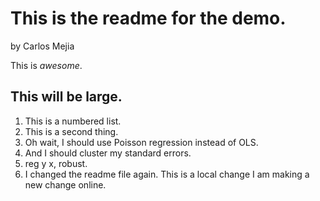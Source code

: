 This is the readme for the demo.
=================================

by Carlos Mejia

This is *awesome*.

## This will be large.

1. This is a numbered list.
2. This is a second thing.
3. Oh wait, I should use Poisson regression instead of OLS.
4. And I should cluster my standard errors.
5. reg y x, robust.
6. I changed the readme file again.
This is a local change
I am making a new change online.
